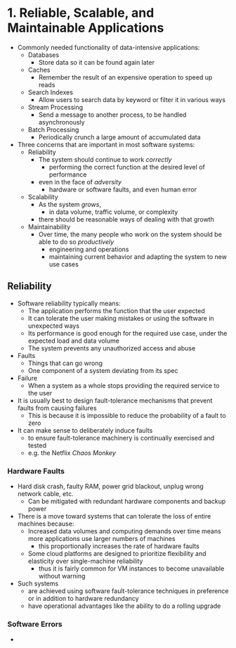 # 1. Reliable, Scalable, and Maintainable Applications
- Commonly needed functionality of data-intensive applications:
  - Databases
    - Store data so it can be found again later
  - Caches
    - Remember the result of an expensive operation to speed up reads
  - Search Indexes
    - Allow users to search data by keyword or filter it in various ways
  - Stream Processing
    - Send a message to another process, to be handled asynchronously
  - Batch Processing
    - Periodically crunch a large amount of accumulated data
- Three concerns that are important in most software systems:
  - Reliability
    - The system should continue to work _correctly_ 
      - performing the correct function at the desired level of performance 
    - even in the face of _adversity_
      - hardware or software faults, and even human error
  - Scalability
    - As the system _grows_,
      - in data volume, traffic volume, or complexity
    - there should be reasonable ways of dealing with that growth
  - Maintainability
    - Over time, the many people who work on the system should be able to do so _productively_
      - engineering and operations
      - maintaining current behavior and adapting the system to new use cases
## Reliability
- Software reliability typically means:
  - The application performs the function that the user expected
  - It can tolerate the user making mistakes or using the software in unexpected ways
  - Its performance is good enough for the required use case, under the expected load and data volume
  - The system prevents any unauthorized access and abuse
- Faults
  - Things that can go wrong
  - One component of a system deviating from its spec
- Failure
  - When a system as a whole stops providing the required service to the user
- It is usually best to design fault-tolerance mechanisms that prevent faults from causing failures
  - This is because it is impossible to reduce the probability of a fault to zero
- It can make sense to deliberately induce faults 
  - to ensure fault-tolerance machinery is continually exercised and tested
  - e.g. the Netflix _Chaos Monkey_
### Hardware Faults
- Hard disk crash, faulty RAM, power grid blackout, unplug wrong network cable, etc.
  - Can be mitigated with redundant hardware components and backup power
- There is a move toward systems that can tolerate the loss of entire machines because:
  - Increased data volumes and computing demands over time means more applications use larger numbers of machines 
    - this proportionally increases the rate of hardware faults
  - Some cloud platforms are designed to prioritize flexibility and elasticity over single-machine reliability
    - thus it is fairly common for VM instances to become unavailable without warning
- Such systems
  - are achieved using software fault-tolerance techniques in preference or in addition to hardware redundancy
  - have operational advantages like the ability to do a rolling upgrade
### Software Errors
- 
